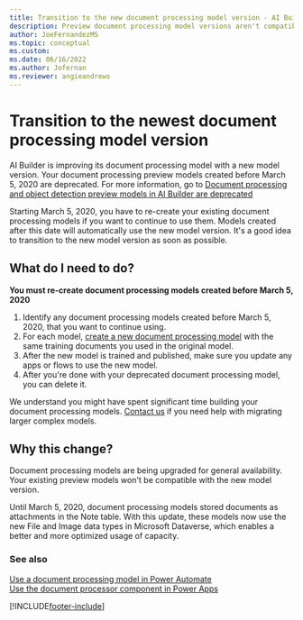 ```yaml
---
title: Transition to the new document processing model version - AI Builder | Microsoft Docs
description: Preview document processing model versions aren't compatible with updated model versions, so you have to re-create existing models. 
author: JoeFernandezMS
ms.topic: conceptual
ms.custom: 
ms.date: 06/16/2022
ms.author: Jofernan
ms.reviewer: angieandrews
---
```


# Transition to the newest document processing model version

AI Builder is improving its document processing model with a new model version. Your document processing preview models created before March 5, 2020 are deprecated. For more information, go to [Document processing and object detection preview models in AI Builder are deprecated](/power-platform/important-changes-coming#form-processing-and-object-detection-preview-models-in-ai-builder-are-deprecated)

Starting March 5, 2020, you have to re-create your existing document processing models if you want to continue to use them. Models created after this date will automatically use the new model version. It's a good idea to transition to the new model version as soon as possible.

## What do I need to do?

**You must re-create document processing models created before March 5, 2020** 

1. Identify any document processing models created before March 5, 2020, that you want to continue using.
1. For each model, [create a new document processing model](create-form-processing-model.md) with the same training documents you used in the original model.
1. After the new model is trained and published, make sure you update any apps or flows to use the new model.
1. After you're done with your deprecated document processing model, you can delete it.

We understand you might have spent significant time building your document processing models. [Contact us](mailto:aihelpen@microsoft.com) if you need help with migrating larger complex models.

## Why this change?

Document processing models are being upgraded for general availability. Your existing preview models won't be compatible with the new model version.

Until March 5, 2020, document processing models stored documents as attachments in the Note table. With this update, these models now use the new File and Image data types in Microsoft Dataverse, which enables a better and more optimized usage of capacity.

### See also

[Use a document processing model in Power Automate](form-processing-model-in-flow.md)  
[Use the document processor component in Power Apps](form-processor-component-in-powerapps.md)


[!INCLUDE[footer-include](includes/footer-banner.md)]
